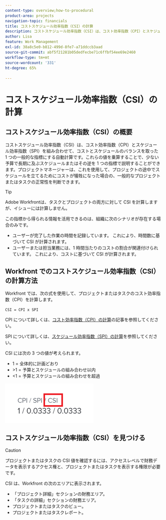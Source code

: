 ```yaml
---
content-type: overview;how-to-procedural
product-area: projects
navigation-topic: financials
title: コストスケジュール効率指数（CSI）の計算
description: コストスケジュール効率指数（CSI）は、コスト効率指数（CPI）とスケジュール効率指数（SPI）を組み合わせて、コストとスケジュールのバランスを取った 1 つの一般的な指標にする自動計算です。
author: Lisa
feature: Work Management
exl-id: 38a8c5e0-b812-499d-8fe7-a71ddccb3aad
source-git-commit: abf5f21281b05dedfecbe71c6ffbf54ee69e2460
workflow-type: tm+mt
source-wordcount: '331'
ht-degree: 65%

---
```


# コストスケジュール効率指数（CSI）の計算

<!-- Audited: 6/2025 -->

<!--
<p data-mc-conditions="QuicksilverOrClassic.Draft mode">(NOTE: Linked to the product. Do not change link.) </p>
-->

## コストスケジュール効率指数（CSI）の概要

コストスケジュール効率指数（CSI）は、コスト効率指数（CPI）とスケジュール効率指数（SPI）を組み合わせて、コストとスケジュールのバランスを取った 1 つの一般的な指標にする自動計算です。これらの値を乗算することで、少ない予算で長期に及ぶスケジュールまたはその逆を 1 つの指標で説明することができます。プロジェクトマネージャーは、これを使用して、プロジェクトの途中でスケジュールを立てるためにコストが犠牲になった場合の、一般的なプロジェクトまたはタスクの正常性を判断できます。

>[!TIP]
>
>Adobe Workfrontは、タスクとプロジェクトの両方に対して CSI を計算しますが、イシューには計算しません。

この指標から得られる情報を活用できるのは、組織に次のシナリオが存在する場合のみです。

* ユーザーが完了した作業の時間を記録しています。 これにより、時間数に基づいて CSI が計算されます。
* ユーザーまたは担当業務には、1 時間当たりのコストの割合が関連付けられています。 これにより、コストに基づいて CSI が計算されます。

## Workfront でのコストスケジュール効率指数（CSI）の計算方法

Workfront では、次の式を使用して、プロジェクトまたはタスクのコスト効率指数（CPI）を計算します。

`CSI = CPI x SPI`

CPI について詳しくは、[コスト効率指数（CPI）の計算](../../../manage-work/projects/project-finances/calculate-cpi.md)の記事を参照してください。

SPI について詳しくは、[スケジュール効率指数（SPI）の計算](../../../manage-work/projects/project-finances/calculate-spi.md)を参照してください。

CSI には次の 3 つの値が考えられます。

* 1 = 全体的に計画どおり
* \>1 = 予算とスケジュールの組み合わせ以内
* &lt;1 = 予算とスケジュールの組み合わせを超過

![CSI](assets/csi-highlighted.png)

## コストスケジュール効率指数（CSI）を見つける

>[!CAUTION]
>
>プロジェクトまたはタスクの CSI 値を確認するには、アクセスレベルで財務データを表示するアクセス権と、プロジェクトまたはタスクを表示する権限が必要です。

CSI は、Workfront の次のエリアに表示されます。

* 「プロジェクト詳細」セクションの財務エリア。
* 「タスクの詳細」セクションの財務エリア。
* プロジェクトまたはタスクのビュー。
* プロジェクトまたはタスクレポート。
